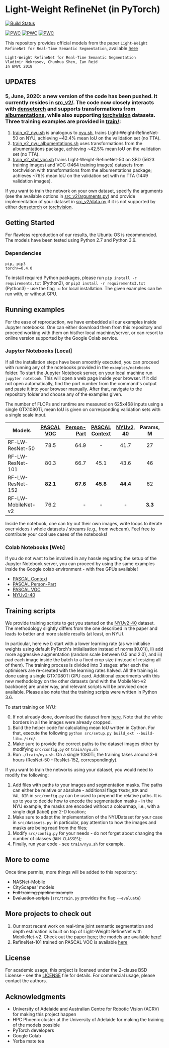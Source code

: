 # Light-Weight RefineNet (in PyTorch)

[![Build Status](https://api.travis-ci.com/DrSleep/light-weight-refinenet.svg?branch=master)](https://travis-ci.com/DrSleep/light-weight-refinenet)

[![PWC](https://img.shields.io/endpoint.svg?url=https://paperswithcode.com/badge/light-weight-refinenet-for-real-time-semantic/semantic-segmentation-on-nyu-depth-v2)](https://paperswithcode.com/sota/semantic-segmentation-on-nyu-depth-v2?p=light-weight-refinenet-for-real-time-semantic)
[![PWC](https://img.shields.io/endpoint.svg?url=https://paperswithcode.com/badge/light-weight-refinenet-for-real-time-semantic/real-time-semantic-segmentation-on-nyu-depth-1)](https://paperswithcode.com/sota/real-time-semantic-segmentation-on-nyu-depth-1?p=light-weight-refinenet-for-real-time-semantic)
[![PWC](https://img.shields.io/endpoint.svg?url=https://paperswithcode.com/badge/light-weight-refinenet-for-real-time-semantic/semantic-segmentation-on-pascal-voc-2012)](https://paperswithcode.com/sota/semantic-segmentation-on-pascal-voc-2012?p=light-weight-refinenet-for-real-time-semantic)


This repository provides official models from the paper `Light-Weight RefineNet for Real-Time Semantic Segmentation`, available [here](http://bmvc2018.org/contents/papers/0494.pdf)

```
Light-Weight RefineNet for Real-Time Semantic Segmentation
Vladimir Nekrasov, Chunhua Shen, Ian Reid
In BMVC 2018
```

## UPDATES

### 5, June, 2020: a new version of the code has been pushed. It currently resides in [src_v2/](https://github.com/DrSleep/light-weight-refinenet/tree/master/src_v2). The code now closely interacts with [densetorch](https://github.com/DrSleep/DenseTorch) and supports transformations from [albumentations](https://github.com/albumentations-team/albumentations), while also supporting [torchvision](https://pytorch.org/docs/stable/torchvision/datasets.html) datasets. Three training examples are provided in [train/](https://github.com/DrSleep/light-weight-refinenet/tree/master/train):
1. [train_v2_nyu.sh](https://github.com/DrSleep/light-weight-refinenet/blob/master/train/train_v2_nyu.sh) is analogous to [nyu.sh](https://github.com/DrSleep/light-weight-refinenet/blob/master/train/nyu.sh), trains Light-Weight-RefineNet-50 on NYU, achieving ~42.4% mean IoU on the validation set (no TTA).
2. [train_v2_nyu_albumentations.sh](https://github.com/DrSleep/light-weight-refinenet/blob/master/train/train_v2_nyu_albumentations.sh) uses transformations from the albumentations package, achieving ~42.5% mean IoU on the validation set (no TTA).
3. [train_v2_sbd_voc.sh](https://github.com/DrSleep/light-weight-refinenet/blob/master/train/train_v2_sbd_voc.sh) trains Light-Weight-RefineNet-50 on SBD (5623 training images) and VOC (1464 training images) datasets from torchvision with transformations from the albumentations package; achieves ~76% mean IoU on the validation set with no TTA (1449 validation images).

If you want to train the network on your own dataset, specify the arguments (see the available options in [src_v2/arguments.py](https://github.com/DrSleep/light-weight-refinenet/blob/master/src_v2/arguments.py)) and provide implementation of your dataset in [src_v2/data.py](https://github.com/DrSleep/light-weight-refinenet/blob/master/src_v2/data.py#L283) if it is not supported by either [densetorch](https://github.com/DrSleep/DenseTorch) or [torchvision](https://pytorch.org/docs/stable/torchvision/datasets.html).

## Getting Started

For flawless reproduction of our results, the Ubuntu OS is recommended. The models have been tested using Python 2.7 and Python 3.6.

### Dependencies

```
pip, pip3
torch>=0.4.0
```
To install required Python packages, please run `pip install -r requirements.txt` (Python2), or `pip3 install -r requirements3.txt` (Python3) - use the flag `-u` for local installation.
The given examples can be run with, or without GPU.

## Running examples

For the ease of reproduction, we have embedded all our examples inside Jupyter notebooks. One can either download them from this repository and proceed working with them on his/her local machine/server, or can resort to online version supported by the Google Colab service.

### Jupyter Notebooks [Local]

If all the installation steps have been smoothly executed, you can proceed with running any of the notebooks provided in the `examples/notebooks` folder.
To start the Jupyter Notebook server, on your local machine run `jupyter notebook`. This will open a web page inside your browser. If it did not open automatically, find the port number from the command's output and paste it into your browser manually.
After that, navigate to the repository folder and choose any of the examples given. 

The number of FLOPs and runtime are measured on 625x468 inputs using a single GTX1080Ti, mean IoU is given on corresponding validation sets with a single scale input.

|Models|[PASCAL VOC](./examples/notebooks/VOC.ipynb) | [Person-Part](./examples/notebooks/PersonPart.ipynb)  |[PASCAL Context](./examples/notebooks/Context.ipynb)| [NYUv2, 40](./examples/notebooks/NYU.ipynb) | Params, M | FLOPs, B| Runtime, ms
| -------- |:-------------:| -----:|:-------------:|:-------------:|:-------------:|:-------------:|:-------------:|
| RF-LW-ResNet-50      | 78.5 | 64.9 | - | 41.7 | 27 | 33 | **19.56±0.29** 
| RF-LW-ResNet-101      | 80.3      | 66.7  | 45.1 | 43.6 | 46 | 52 | 27.16±0.19
| RF-LW-ResNet-152 | **82.1**      | **67.6** | **45.8** | **44.4** | 62 | 71 | 35.82±0.23
| RF-LW-MobileNet-v2 | 76.2      |   - | - | - | **3.3** | **9.3** | - 

Inside the notebook, one can try out their own images, write loops to iterate over videos / whole datasets / streams (e.g., from webcam). Feel free to contribute your cool use cases of the notebooks!

### Colab Notebooks [Web]

If you do not want to be involved in any hassle regarding the setup of the Jupyter Notebook server, you can proceed by using the same examples inside the Google colab environment - with free GPUs available! 

* [PASCAL Context](https://colab.research.google.com/drive/1WI61ZoXu9Wh8lMYmmrweq0DfrmHkiIqY)
* [PASCAL Person-Part](https://colab.research.google.com/drive/1EUYkocpVMDTusCvLPa9EW-pG8Wie6esh)
* [PASCAL VOC](https://colab.research.google.com/drive/1J5P8yCOrjpeDcEeF5Haj_MQeb7SGF5vi)
* [NYUv2-40](https://colab.research.google.com/drive/1S5wvuukFM6GTLbj8VxZFdkFn2jhdhiES)

## Training scripts

We provide training scripts to get you started on the [NYUv2-40](https://cs.nyu.edu/~silberman/datasets/nyu_depth_v2.html) dataset. The methodology slightly differs from the one described in the paper and leads to better and more stable results (at least, on NYU).

In particular, here we i) start with a lower learning rate (as we initialise weights using default PyTorch's intiialisation instead of normal(0.01)), ii) add more aggressive augmentation (random scale between 0.5 and 2.0), and iii) pad each image inside the batch to a fixed crop size (instead of resizing all of them). The training process is divided into 3 stages: after each the optimisers are re-created with the learning rates halved. All the training is done using a single GTX1080Ti GPU card.
Additional experiments with this new methodology on the other datasets (and with the MobileNet-v2 backbone) are under way, and relevant scripts will be provided once available. Please also note that the training scripts were written in Python 3.6.

To start training on NYU:

0. If not already done, download the dataset from [here](https://cloudstor.aarnet.edu.au/plus/s/OZqPy3RnmbCkOWh). Note that the white borders in all the images were already cropped.
1. Build the helper code for calculating mean IoU written in Cython. For that, execute the following `python src/setup.py build_ext --build-lib=./src/`.
2. Make sure to provide the correct paths to the dataset images either by modifying `src/config.py` or `train/nyu.sh`
3. Run `./train/nyu.sh`. On a single 1080Ti, the training takes around 3-6 hours (ResNet-50 - ResNet-152, correspondingly).

If you want to train the networks using your dataset, you would need to modify the following:

1. Add files with paths to your images and segmentation masks. The paths can either be relative or absolute - additional flags `TRAIN_DIR` and `VAL_DIR` in `src/config.py` can be used to prepend the relative paths. It is up to you to decide how to encode the segmentation masks - in the NYU example, the masks are encoded without a colourmap, i.e., with a single digit (label) per 2-D location;
2. Make sure to adapt the implementation of the NYUDataset for your case in `src/datasets.py`: in particular, pay attention to how the images and masks are being read from the files;
3. Modify `src/config.py` for your needs - do not forget about changing the number of classes (`NUM_CLASSES`);
4. Finally, run your code - see `train/nyu.sh` for example. 


## More to come

Once time permits, more things will be added to this repository:

* NASNet-Mobile
* CityScapes' models
* ~~Full training pipeline example~~
* ~~Evaluation scripts~~ (`src/train.py` provides the flag `--evaluate`)

## More projects to check out

1. Our most recent work on real-time joint semantic segmentation and depth estimation is built on top of Light-Weight RefineNet with MobileNet-v2. Check out the paper [here](https://arxiv.org/abs/1809.04766); the models are available [here](https://github.com/DrSleep/multi-task-refinenet)!
2. RefineNet-101 trained on PASCAL VOC is available [here](https://github.com/DrSleep/refinenet-pytorch)

## License

For academic usage, this project is licensed under the 2-clause BSD License - see the [LICENSE](LICENSE) file for details. For commercial usage, please contact the authors.

## Acknowledgments

* University of Adelaide and Australian Centre for Robotic Vision (ACRV) for making this project happen
* HPC Phoenix cluster at the University of Adelaide for making the training of the models possible
* PyTorch developers
* Google Colab
* Yerba mate tea
